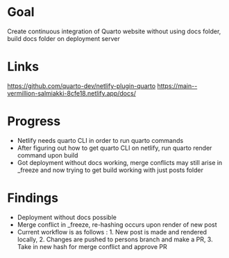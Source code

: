 # Goal

Create continuous integration of Quarto website without using docs folder, build docs folder on deployment server

# Links

https://github.com/quarto-dev/netlify-plugin-quarto
https://main--vermillion-salmiakki-8cfe18.netlify.app/docs/

# Progress

- Netlify needs quarto CLI in order to run quarto commands
- After figuring out how to get quarto CLI on netlify, run quarto render command upon build
- Got deployment without docs working, merge conflicts may still arise in _freeze and now trying to get build working with just posts folder

# Findings

- Deployment without docs possible
- Merge conflict in _freeze, re-hashing occurs upon render of new post
- Current workflow is as follows : 1. New post is made and rendered locally, 2. Changes are pushed to persons branch and make a PR, 3. Take in new hash for merge conflict and approve PR

